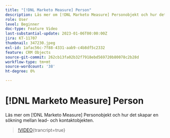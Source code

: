 ```yaml
---
title: "[!DNL Marketo Measure] Person"
description: Läs mer om [!DNL Marketo Measure] Personobjekt och hur det skapar en sökning mellan lead- och kontaktobjekten.
role: User
level: Beginner
doc-type: Feature Video
last-substantial-update: 2023-01-06T00:00:00Z
jira: KT-11707
thumbnail: 347230.jpeg
exl-id: 1afac56c-7f88-4331-aab9-c4b8df5c2332
feature: CRM Objects
source-git-commit: 262cb13fa02b32f7918ebd569720b80078c2b28d
workflow-type: tm+mt
source-wordcount: '38'
ht-degree: 0%

---
```


# [!DNL Marketo Measure] Person

Läs mer om [!DNL Marketo Measure] Personobjekt och hur det skapar en sökning mellan lead- och kontaktobjekten.

>[!VIDEO](https://video.tv.adobe.com/v/347230/?learn=on){trancript=true}
